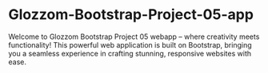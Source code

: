 # Glozzom-Bootstrap-Project-05-app
Welcome to Glozzom Bootstrap Project 05 webapp – where creativity meets functionality! This powerful web application is built on Bootstrap, bringing you a seamless experience in crafting stunning, responsive websites with ease.
